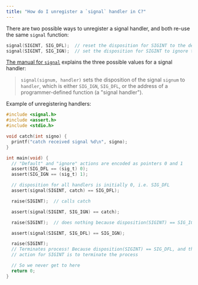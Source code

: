 ```yaml
---
title: "How do I unregister a `signal` handler in C?"
---
```


There are two possible ways to unregister a signal handler, and both re-use the same `signal` function:

```c
signal(SIGINT, SIG_DFL);  // reset the disposition for SIGINT to the default
signal(SIGINT, SIG_IGN);  // set the disposition for SIGINT to ignore the signal
```

[The manual for `signal`](http://man.he.net/?topic=signal&section=2) explains the three possible values for a signal handler:

> `signal(signum, handler)` sets the disposition of the signal `signum` to `handler`, which is either `SIG_IGN`, `SIG_DFL`, or the address of a  programmer-defined  function (a "signal handler").

Example of unregistering handlers:

```c
#include <signal.h>
#include <assert.h>
#include <stdio.h>

void catch(int signo) {
  printf("catch received signal %d\n", signo);
}

int main(void) {
  // "Default" and "ignore" actions are encoded as pointers 0 and 1
  assert(SIG_DFL == (sig_t) 0);
  assert(SIG_IGN == (sig_t) 1);

  // disposition for all handlers is initially 0, i.e. SIG_DFL
  assert(signal(SIGINT, catch) == SIG_DFL);

  raise(SIGINT);  // calls catch

  assert(signal(SIGINT, SIG_IGN) == catch);

  raise(SIGINT);  // does nothing because disposition(SIGINT) == SIG_IGN

  assert(signal(SIGINT, SIG_DFL) == SIG_IGN);

  raise(SIGINT);
  // Terminates process! Because disposition(SIGINT) == SIG_DFL, and the default
  // action for SIGINT is to terminate the process

  // So we never get to here
  return 0;
}
```
